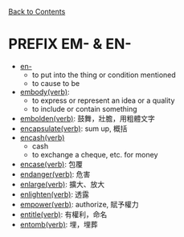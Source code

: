 ﻿[Back to Contents](../README.md)

# PREFIX EM- & EN-
- [en-](https://www.oxfordlearnersdictionaries.com/definition/english/en_1)
    - to put into the thing or condition mentioned
    - to cause to be
- [embody(verb)](https://www.oxfordlearnersdictionaries.com/definition/english/embody):
    - to express or represent an idea or a quality
    - to include or contain something
- [embolden(verb)](https://www.oxfordlearnersdictionaries.com/definition/english/embolden): 鼓舞，壯膽，用粗體文字
- [encapsulate(verb)](https://www.oxfordlearnersdictionaries.com/definition/english/encapsulate): sum up, 概括
- [encash(verb)](https://www.oxfordlearnersdictionaries.com/definition/english/encash)
    - cash
    - to exchange a cheque, etc. for money
- [encase(verb)](https://www.oxfordlearnersdictionaries.com/definition/english/encase): 包覆
- [endanger(verb)](https://www.oxfordlearnersdictionaries.com/definition/english/endanger): 危害
- [enlarge(verb)](https://www.oxfordlearnersdictionaries.com/definition/english/enlarge): 擴大、放大
- [enlighten(verb)](https://www.oxfordlearnersdictionaries.com/definition/english/enlighten): 透露
- [empower(verb)](https://www.oxfordlearnersdictionaries.com/definition/english/empower): authorize, 賦予權力
- [entitle(verb)](https://www.oxfordlearnersdictionaries.com/definition/english/entitle): 有權利，命名
- [entomb(verb)](https://www.oxfordlearnersdictionaries.com/definition/english/entomb): 埋，埋葬
